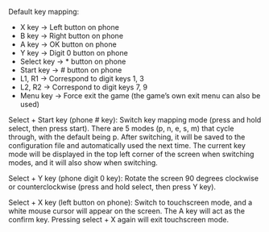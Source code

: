 Default key mapping:

- X key -> Left button on phone
- B key -> Right button on phone
- A key -> OK button on phone
- Y key -> Digit 0 button on phone
- Select key -> \* button on phone
- Start key -> # button on phone
- L1, R1 -> Correspond to digit keys 1, 3
- L2, R2 -> Correspond to digit keys 7, 9
- Menu key -> Force exit the game (the game’s own exit menu can also be used)

Select + Start key (phone # key): Switch key mapping mode (press and hold select, then press start). There are 5 modes (p, n, e, s, m) that cycle through, with the default being p. After switching, it will be saved to the configuration file and automatically used the next time. The current key mode will be displayed in the top left corner of the screen when switching modes, and it will also show when switching.

Select + Y key (phone digit 0 key): Rotate the screen 90 degrees clockwise or counterclockwise (press and hold select, then press Y key).

Select + X key (left button on phone): Switch to touchscreen mode, and a white mouse cursor will appear on the screen. The A key will act as the confirm key. Pressing select + X again will exit touchscreen mode.
